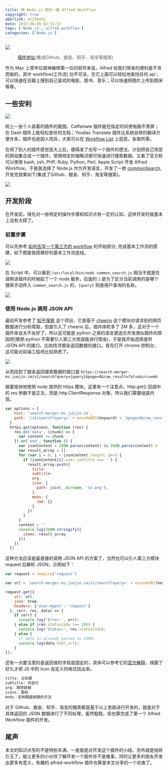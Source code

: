 ```yaml
---
title: 用 Node.js 把玩一番 Alfred Workflow
copyright: true
abbrlink: 4c23be51
date: 2017-08-09 02:51:57
tags: ['Node.js','alfred workflow']
categories: ['Node.js']
---
```

![](http://oqhtscus0.bkt.clouddn.com/f27594afeda6b513ffec98c3e60ccbb0.jpg-muyy)

>  [插件地址](https://github.com/MuYunyun/commonSearch)(集成Github、掘金、知乎、淘宝等搜索)

作为 Mac 上常年位居神器榜第一位的软件来说，Alfred 给我们带来的便利是不言而喻的，其中 workflow(工作流) 功不可没，在它上面可以轻松地查找任何 api；可以快速在豆瓣上搜到自己喜欢的电影、图书、音乐；可以快速把图片上传到图床 等等。
<!--more-->

## 一些安利
![](http://oqhtscus0.bkt.clouddn.com/482ccbbbcfb8f302851617a86dd6a5de.jpg-400)

附上一张个人装着的插件的截图。Caffeinate 插件能在指定时间使电脑不黑屏；在 Dash 插件上能轻松查任何文档；Youdao Translate 插件比系统自带的翻译方便许多。插件也是因人而异，大家可以在 [Workflow List](http://alfredworkflow.com/) 上逛逛，各取所需。

在用了别人的插件感觉高大上后，便萌发了也写一个插件的想法，计划把自己常逛的网站集合成一个插件，使用特定的缩略词便可快速进行搜索数据，又看了官方称可以使用 bash, zsh, PHP, Ruby, Python, Perl, Apple Script 开发 Alfred Workflow。于是我选择了 Node.js 作为开发语言，开发了一款 [commonSearch](https://github.com/MuYunyun/commonSearch), 开发完效果如下(集成了Github、掘金、知乎、淘宝等搜索)。

![](http://oqhtscus0.bkt.clouddn.com/40a83edf9552b4a071dd2ff5093a445b.gif)

## 开发阶段

在开发前，得先对一些特定的操作步骤和知识点有一定的认知，这样开发时就基本上没有大碍了。

### 前置步骤

可以先参考 [如何去写一个第三方的 workflow](http://allenwu.itscoder.com/how-to-write-a-workflow-for-mac) 的开始部分, 完成基本工作流的搭建，如下图是我搭建好的基本工作流连线。

![](http://oqhtscus0.bkt.clouddn.com/f27594afeda6b513ffec98c3e60ccbb0.jpg-400)

在 Script 中，可以看到 `/usr/local/bin/node common_search.js` 相当于就是在调用该插件的时候起了一个 node 服务，后面的 `1` 是为了区分当前调用的是哪个搜索手动传入 `common_search.js` 的，`{query}` 则是用户查询的名称。

![](http://oqhtscus0.bkt.clouddn.com/39ab06f7fbd80e5723e9abc4b595b930.jpg-400)

### 使用 Node.js 调用 JSON API

最初开发参考了 [知乎搜索](https://github.com/RebeccaHanjw/zhihu_search_alfred_workflow) 这个项目，它是基于 [cheerio](https://github.com/cheeriojs/cheerio) 这个模块对请求到的网页数据进行分析爬取，但是引入了 cheerio 后，插件体积多了 2M 多，这对于一个插件来说太不友好了，所以这可能是 python 之类的语言更适合开发类似插件的原因吧(猜想:python 不需要引人第三方库就能进行爬虫)，于是我开始选择提供 JSON API 的接口，比如找寻掘金返回数据的接口。首先打开 chrome 控制台，这可能对前端工程师比较熟悉了。

![](http://oqhtscus0.bkt.clouddn.com/6151c3ab055e196ac43e63377940bfdb.jpg-muyy)

从而找到了掘金返回搜索数据的接口是  `https://search-merger-ms.juejin.im/v1/search?query={query}&page=0&raw_result=false&src=web`

接着愉快地使用 node 提供的 https 模块，这里有一个注意点，http.get() 回调中的 res 参数不是正文，而是 http.ClientResponse 对象，所以我们需要组装内容。

```js
var options = {
    host: 'search-merger-ms.juejin.im',
    path: '/v1/search?query=' + encodeURI(keyword) + '&page=0&raw_result=false&src=web'
  }
  https.get(options, function (res) {
    res.on('data', (chunk) => {
      var content += chunk
    }).on('end', function () {
      var jsonContent = JSON.parse(content) && JSON.parse(content).d
      var result_array = []
      for (var i = 0; i < jsonContent.length; i++) {
        if (jsonContent[i].user.jobTitle === '') {
          result_array.push({
            title:
            subtitle:
            arg:
            icon: {
              path: join(__dirname, 'xx.png'),
            },
            mods: {
              cmd: {}
            }
          })
        }
      }
      content = ''
      console.log(JSON.stringify({
        items: result_array
      }))
    })
  })
```

这种方法应该是最直接的调用 JSON API 的方案了，当然也可以引人第三方模块 request 后解析 JSON，示例如下：

```js
var request = require('request')

var url = 'search-merger-ms.juejin.im/v1/search?query=' + encodeURI(keyword) + '&page=0&raw_result=false&src=web'

request.get({
    url: url,
    json: true,
    headers: {'User-Agent': 'request'}
  }, (err, res, data) => {
    if (err) {
      console.log('Error:', err);
    } else if (res.statusCode !== 200) {
      console.log('Status:', res.statusCode);
    } else {
      // data is already parsed as JSON:
      console.log(data.html_url);
    }
});
```

还有一点要注意的是返回值的字段是固定的，具体可以参考它的[官方解释](https://www.alfredapp.com/help/workflows/inputs/script-filter/xml/)，琢磨了好久才把 JS 中的 Icon 自定义的格式找出来。

```js
title: 主标题
subtitle: 内容行
arg: 跳转链接
icons: 图标
mods：定制键盘按键的方法
```

对于 Github、掘金、知乎、淘宝的搜索都是基于以上思路进行开发的，就是对于具体返回的 JSON 数据进行了不同处理，虽然粗糙，但也算完成了第一个 Alfred Workflow 插件的开发。

## 尾声

本文的知识点写的不是特别丰满，一是就是对开发这个插件的小结，另外就是抛砖引玉了，能让更多的小伙伴了解开发一个插件并不是难事，同时让更多的朋友开发出更多有意义，有趣的 alfred-workflow 插件也算是本文分享的一个初衷了。